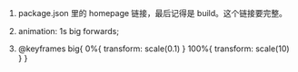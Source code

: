 
1. package.json 里的 homepage 链接，最后记得是 build。这个链接要完整。

2. animation: 1s big forwards;

3. @keyframes big{
  0%{ transform: scale(0.1) }
  100%{ transform: scale(10) }
}
